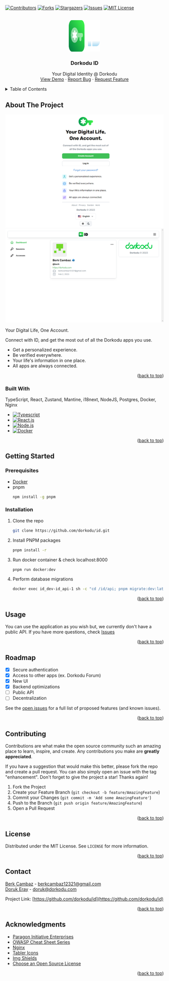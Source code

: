 <a name="readme-top"></a>



<!-- PROJECT SHIELDS -->
[![Contributors][contributors-shield]][contributors-url]
[![Forks][forks-shield]][forks-url]
[![Stargazers][stars-shield]][stars-url]
[![Issues][issues-shield]][issues-url]
[![MIT License][license-shield]][license-url]



<!-- PROJECT LOGO -->
<br />
<div align="center">
  <a href="https://github.com/dorkodu/id">
    <img src="web/src/assets/id_brand-light.svg" alt="Logo" width="100" height="100">
  </a>

  <h3 align="center">Dorkodu ID</h3>

  <p align="center">
    Your Digital Identity @ Dorkodu
    <br />
    <a href="https://id.dorkodu.com">View Demo</a>
    ·
    <a href="https://github.com/dorkodu/id/issues">Report Bug</a>
    ·
    <a href="https://github.com/dorkodu/id/issues">Request Feature</a>
  </p>
</div>



<!-- TABLE OF CONTENTS -->
<details>
  <summary>Table of Contents</summary>
  <ol>
    <li>
      <a href="#about-the-project">About The Project</a>
      <ul>
        <li><a href="#built-with">Built With</a></li>
      </ul>
    </li>
    <li>
      <a href="#getting-started">Getting Started</a>
      <ul>
        <li><a href="#prerequisites">Prerequisites</a></li>
        <li><a href="#installation">Installation</a></li>
      </ul>
    </li>
    <li><a href="#usage">Usage</a></li>
    <li><a href="#roadmap">Roadmap</a></li>
    <li><a href="#contributing">Contributing</a></li>
    <li><a href="#license">License</a></li>
    <li><a href="#contact">Contact</a></li>
    <li><a href="#acknowledgments">Acknowledgments</a></li>
  </ol>
</details>



<!-- ABOUT THE PROJECT -->
## About The Project

[![Dorkodu ID Welcome Screen Shot][product-screenshot-welcome]](https://id.dorkodu.com)
[![Dorkodu ID Dashboard Screen Shot][product-screenshot-dashboard]](https://id.dorkodu.com)

Your Digital Life, One Account.

Connect with ID, and get the most out of all the Dorkodu apps you use.

* Get a personalized experience.
* Be verified everywhere.
* Your life's information in one place.
* All apps are always connected.

<p align="right">(<a href="#readme-top">back to top</a>)</p>



### Built With

TypeScript, React, Zustand, Mantine, i18next, NodeJS, Postgres, Docker, Nginx

* [![Typescript][Typescript]][Typescript-url]
* [![React.js][React.js]][React-url]
* [![Node.js][Node.js]][Node-url]
* [![Docker][Docker]][Docker-url]

<p align="right">(<a href="#readme-top">back to top</a>)</p>



<!-- GETTING STARTED -->
## Getting Started

### Prerequisites

* [Docker](https://docker.com)
* pnpm
  ```sh
  npm install -g pnpm
  ```
  

### Installation

1. Clone the repo
   ```sh
   git clone https://github.com/dorkodu/id.git
   ```
2. Install PNPM packages
   ```sh
   pnpm install -r
   ```
3. Run docker container & check localhost:8000
   ```sh
   pnpm run docker:dev
   ```
4. Perform database migrations
   ```sh
   docker exec id_dev-id_api-1 sh -c "cd /id/api; pnpm migrate:dev:latest; exit"
   ```

<p align="right">(<a href="#readme-top">back to top</a>)</p>



<!-- USAGE EXAMPLES -->
## Usage

You can use the application as you wish but, we currently don't have a public API.
If you have more questions, check [Issues](https://github.com/dorkodu/id/issues)

<p align="right">(<a href="#readme-top">back to top</a>)</p>



<!-- ROADMAP -->
## Roadmap

- [x] Secure authentication
- [x] Access to other apps (ex. Dorkodu Forum)
- [x] New UI
- [x] Backend optimizations
- [ ] Public API
- [ ] Decentralization

See the [open issues](https://github.com/dorkodu/id/issues) for a full list of proposed features (and known issues).

<p align="right">(<a href="#readme-top">back to top</a>)</p>



<!-- CONTRIBUTING -->
## Contributing

Contributions are what make the open source community such an amazing place to learn, inspire, and create. Any contributions you make are **greatly appreciated**.

If you have a suggestion that would make this better, please fork the repo and create a pull request. You can also simply open an issue with the tag "enhancement".
Don't forget to give the project a star! Thanks again!

1. Fork the Project
2. Create your Feature Branch (`git checkout -b feature/AmazingFeature`)
3. Commit your Changes (`git commit -m 'Add some AmazingFeature'`)
4. Push to the Branch (`git push origin feature/AmazingFeature`)
5. Open a Pull Request

<p align="right">(<a href="#readme-top">back to top</a>)</p>



<!-- LICENSE -->
## License

Distributed under the MIT License. See `LICENSE` for more information.

<p align="right">(<a href="#readme-top">back to top</a>)</p>



<!-- CONTACT -->
## Contact

[Berk Cambaz](https://linkedin.com/in/berkcambaz) - berkcambaz12321@gmail.com
<br />
[Doruk Eray](https://linkedin.com/in/dorukeray) - doruk@dorkodu.com

Project Link: [https://github.com/dorkodu/id](https://github.com/dorkodu/id)

<p align="right">(<a href="#readme-top">back to top</a>)</p>



<!-- ACKNOWLEDGMENTS -->
## Acknowledgments

* [Paragon Initiative Enterprises](https://paragonie.com/blog/2015/04/secure-authentication-php-with-long-term-persistence)
* [OWASP Cheat Sheet Series](https://cheatsheetseries.owasp.org/)
* [Nginx](https://www.nginx.com/blog/mitigating-ddos-attacks-with-nginx-and-nginx-plus/)
* [Tabler Icons](https://tabler-icons.io)
* [Img Shields](https://shields.io)
* [Choose an Open Source License](https://choosealicense.com)

<p align="right">(<a href="#readme-top">back to top</a>)</p>



<!-- MARKDOWN LINKS & IMAGES -->
[contributors-shield]: https://img.shields.io/github/contributors/dorkodu/id.svg?style=for-the-badge
[contributors-url]: https://github.com/dorkodu/id/graphs/contributors

[forks-shield]: https://img.shields.io/github/forks/dorkodu/id.svg?style=for-the-badge
[forks-url]: https://github.com/dorkodu/id/network/members

[stars-shield]: https://img.shields.io/github/stars/dorkodu/id.svg?style=for-the-badge
[stars-url]: https://github.com/dorkodu/id/stargazers

[issues-shield]: https://img.shields.io/github/issues/dorkodu/id.svg?style=for-the-badge
[issues-url]: https://github.com/dorkodu/id/issues

[license-shield]: https://img.shields.io/github/license/dorkodu/id.svg?style=for-the-badge
[license-url]: https://github.com/dorkodu/id/blob/master/LICENSE.txt

[product-screenshot-welcome]: www/id.dorkodu.com_welcome.png
[product-screenshot-dashboard]: www/id.dorkodu.com_dashboard.png

[Typescript]: 	https://img.shields.io/badge/TypeScript-007ACC?style=for-the-badge&logo=typescript&logoColor=white
[Typescript-url]: https://typescriptlang.org

[React.js]: https://img.shields.io/badge/React-20232A?style=for-the-badge&logo=react&logoColor=61DAFB
[React-url]: https://reactjs.org

[Node.js]: https://img.shields.io/badge/Node.js-43853D?style=for-the-badge&logo=node.js&logoColor=white
[Node-url]: https://nodejs.org

[Docker]: https://img.shields.io/badge/Docker-2496ED?style=for-the-badge&logo=docker&logoColor=white
[Docker-url]: https://www.docker.com/